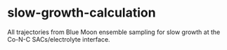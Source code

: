 # slow-growth-calculation
All trajectories from Blue Moon ensemble sampling for slow growth at the Co-N-C SACs/electrolyte interface.
